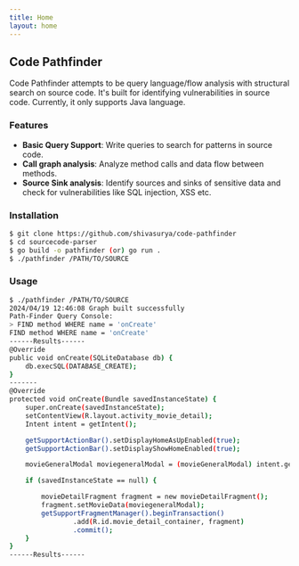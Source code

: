 ```yaml
---
title: Home
layout: home
---
```


## Code Pathfinder

Code Pathfinder attempts to be query language/flow analysis with structural search on source code. It's built for identifying vulnerabilities in source code. Currently, it only supports Java language.

### Features

- **Basic Query Support**: Write queries to search for patterns in source code.
- **Call graph analysis**: Analyze method calls and data flow between methods.
- **Source Sink analysis**: Identify sources and sinks of sensitive data and check for vulnerabilities like SQL injection, XSS etc.

### Installation

```bash
$ git clone https://github.com/shivasurya/code-pathfinder
$ cd sourcecode-parser
$ go build -o pathfinder (or) go run .
$ ./pathfinder /PATH/TO/SOURCE
```

### Usage

```bash
$ ./pathfinder /PATH/TO/SOURCE
2024/04/19 12:46:08 Graph built successfully
Path-Finder Query Console: 
> FIND method WHERE name = 'onCreate'
FIND method WHERE name = 'onCreate'
------Results------
@Override
public void onCreate(SQLiteDatabase db) {
    db.execSQL(DATABASE_CREATE);
}
-------
@Override
protected void onCreate(Bundle savedInstanceState) {
    super.onCreate(savedInstanceState);
    setContentView(R.layout.activity_movie_detail);
    Intent intent = getIntent();

    getSupportActionBar().setDisplayHomeAsUpEnabled(true);
    getSupportActionBar().setDisplayShowHomeEnabled(true);

    movieGeneralModal moviegeneralModal = (movieGeneralModal) intent.getSerializableExtra("DATA_MOVIE");

    if (savedInstanceState == null) {

        movieDetailFragment fragment = new movieDetailFragment();
        fragment.setMovieData(moviegeneralModal);
        getSupportFragmentManager().beginTransaction()
                .add(R.id.movie_detail_container, fragment)
                .commit();
    }
}
------Results------
```


